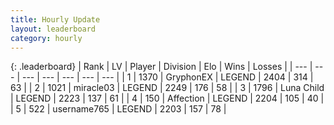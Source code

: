 ```yaml
---
title: Hourly Update
layout: leaderboard
category: hourly
---
```


{: .leaderboard}
| Rank | LV | Player | Division | Elo | Wins | Losses |
| --- | --- | --- | --- | --- | --- | --- |
| <span data-change="0">1</span> | 1370 | <span title="ID: 315148">GryphonEX</span> | LEGEND | <span data-change="0">2404</span> | <span data-change="0">314</span> | <span data-change="0">63</span> |
| <span data-change="0">2</span> | 1021 | <span title="ID: 416373">miracle03</span> | LEGEND | <span data-change="0">2249</span> | <span data-change="0">176</span> | <span data-change="0">58</span> |
| <span data-change="0">3</span> | 1796 | <span title="ID: 164871">Luna Child</span> | LEGEND | <span data-change="0">2223</span> | <span data-change="0">137</span> | <span data-change="0">61</span> |
| <span data-change="0">4</span> | 150 | <span title="ID: 573202">Affection</span> | LEGEND | <span data-change="0">2204</span> | <span data-change="0">105</span> | <span data-change="0">40</span> |
| <span data-change="0">5</span> | 522 | <span title="ID: 188640">username765</span> | LEGEND | <span data-change="0">2203</span> | <span data-change="0">157</span> | <span data-change="0">78</span> |
